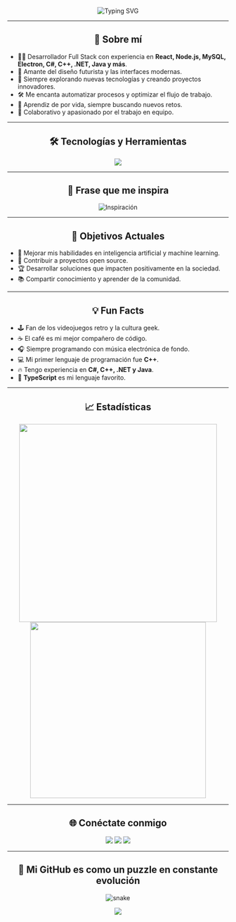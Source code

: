 <!-- ¡Bienvenido a mi perfil de GitHub! -->

<p align="center">
  <img src="https://readme-typing-svg.demolab.com?font=Fira+Code&size=28&pause=1000&color=36D1C4&center=true&vCenter=true&width=700&lines=%C2%A1Hola%2C+soy+Robin!;Desarrollador+Full+Stack;Apasionado+por+la+tecnolog%C3%ADa+y+la+innovaci%C3%B3n;Bienvenido+a+mi+universo+de+c%C3%B3digo" alt="Typing SVG"/>
</p>

---

<h2 align="center">🚀 Sobre mí</h2>

- 👨‍💻 Desarrollador Full Stack con experiencia en **React, Node.js, MySQL, Electron, C#, C++, .NET, Java y más**.
- 🎨 Amante del diseño futurista y las interfaces modernas.
- 🌌 Siempre explorando nuevas tecnologías y creando proyectos innovadores.
- 🛠️ Me encanta automatizar procesos y optimizar el flujo de trabajo.
- 🧠 Aprendiz de por vida, siempre buscando nuevos retos.
- 🤝 Colaborativo y apasionado por el trabajo en equipo.

---

<h2 align="center">🛠️ Tecnologías y Herramientas</h2>
<p align="center">
  <img src="https://skillicons.dev/icons?i=react,nodejs,mysql,js,ts,html,css,git,electron,figma,vscode,cpp,cs,dotnet,java" />
</p>

---

<h2 align="center">🌟 Frase que me inspira</h2>
<p align="center">
  <img src="https://readme-typing-svg.demolab.com?font=Fira+Code&size=22&pause=2000&color=36D1C4&center=true&vCenter=true&width=600&lines=La+tecnolog%C3%ADa+es+el+arte+de+crear+futuros." alt="Inspiración"/>
</p>

---

<h2 align="center">🎯 Objetivos Actuales</h2>

- 🚀 Mejorar mis habilidades en inteligencia artificial y machine learning.
- 🌱 Contribuir a proyectos open source.
- 🏆 Desarrollar soluciones que impacten positivamente en la sociedad.
- 📚 Compartir conocimiento y aprender de la comunidad.

---

<h2 align="center">💡 Fun Facts</h2>

- 🕹️ Fan de los videojuegos retro y la cultura geek.
- ☕ El café es mi mejor compañero de código.
- 🎧 Siempre programando con música electrónica de fondo.
- 💻 Mi primer lenguaje de programación fue **C++**.
- 🔥 Tengo experiencia en **C#, C++, .NET y Java**.
- 🏅 **TypeScript** es mi lenguaje favorito.

---

<h2 align="center">📈 Estadísticas</h2>
<p align="center">
  <img src="https://github-readme-stats.vercel.app/api?username=robin&show_icons=true&theme=radical" width="450"/>
  <img src="https://github-readme-streak-stats.herokuapp.com/?user=robin&theme=radical" width="400"/>
</p>

---

<h2 align="center">🌐 Conéctate conmigo</h2>
<p align="center">
  <a href="https://www.linkedin.com/in/tu-linkedin" target="_blank"><img src="https://img.shields.io/badge/LinkedIn-36D1C4?style=for-the-badge&logo=linkedin&logoColor=white"/></a>
  <a href="mailto:tuemail@dominio.com"><img src="https://img.shields.io/badge/Email-36D1C4?style=for-the-badge&logo=gmail&logoColor=white"/></a>
  <a href="https://twitter.com/tuusuario" target="_blank"><img src="https://img.shields.io/badge/Twitter-36D1C4?style=for-the-badge&logo=twitter&logoColor=white"/></a>
</p>

---

<h2 align="center">🧩 Mi GitHub es como un puzzle en constante evolución</h2>
<p align="center">
  <img src="https://raw.githubusercontent.com/robin/robin/output/github-contribution-grid-snake.svg" alt="snake"/>
</p>

<p align="center">
  <img src="https://capsule-render.vercel.app/api?type=waving&color=36D1C4&height=120&section=footer"/>
</p>

<!-- Personaliza los enlaces y nombres de usuario según tu información real --> 
